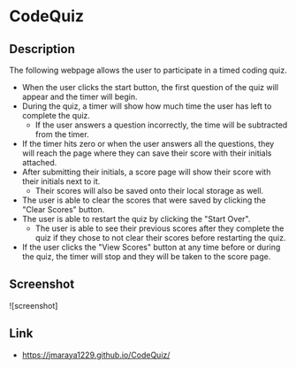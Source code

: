 # CodeQuiz

## Description
The following webpage allows the user to participate in a timed coding quiz.

* When the user clicks the start button, the first question of the quiz will appear and the timer will begin.
* During the quiz, a timer will show how much time the user has left to complete the quiz. 
    * If the user answers a question incorrectly, the time will be subtracted from the timer. 
* If the timer hits zero or when the user answers all the questions, they will reach the page where they can save their score with their initials attached. 
* After submitting their initials, a score page will show their score with their initials next to it. 
    * Their scores will also be saved onto their local storage as well. 
* The user is able to clear the scores that were saved by clicking the "Clear Scores" button.
* The user is able to restart the quiz by clicking the "Start Over".
    * The user is able to see their previous scores after they complete the quiz if they chose to not clear their scores before restarting the quiz. 
* If the user clicks the "View Scores" button at any time before or during the quiz, the timer will stop and they will be taken to the score page. 


## Screenshot
![screenshot]

## Link
* https://jmaraya1229.github.io/CodeQuiz/
